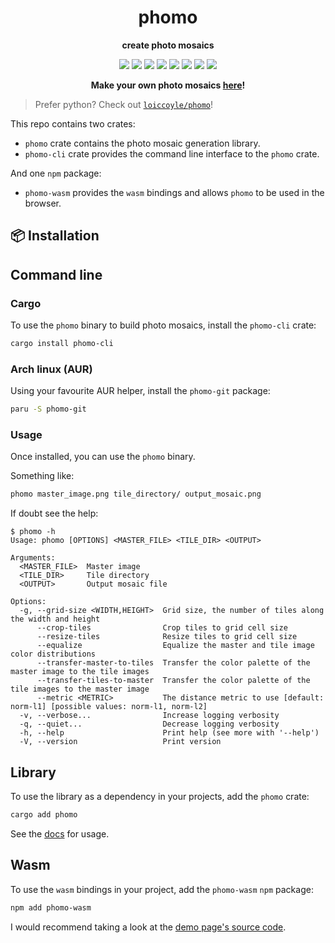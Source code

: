 <!-- <p align="center"><img src="https://i.imgur.com/4jvon2p.png" width="1000"></p> -->
<h1 align="center">phomo</h1>
<p align="center"><b>create photo mosaics</b></p>

<p align="center">
  <a href="https://crates.io/crates/phomo"><img src="https://img.shields.io/crates/v/phomo"></a>
  <a href="https://crates.io/crates/phomo-cli"><img src="https://img.shields.io/crates/v/phomo-cli"></a>
  <a href="https://npmjs.com/package/phomo-wasm"><img src="https://img.shields.io/npm/v/phomo-wasm"></a>
  <a href="https://docs.rs/phomo/latest/phomo/"><img src="https://img.shields.io/docsrs/phomo"></a>
  <a href="https://aur.archlinux.org/packages/phomo-git"><img src="https://img.shields.io/aur/version/phomo-git"></a>
  <a href="https://github.com/loiccoyle/phomo-rs/actions"><img src="https://github.com/loiccoyle/phomo-rs/actions/workflows/ci.yml/badge.svg"></a>
  <a href="./LICENSE"><img src="https://img.shields.io/badge/license-mit-blue.svg"></a>
  <img src="https://img.shields.io/badge/platform-linux%20%7c%20macos%20%7c%20windows-informational">
</p>

<p align="center">
  <b>
  Make your own photo mosaics <a href="https://loiccoyle.com/phomo-rs">here</a>!
  </b>
</p>

> Prefer python? Check out [`loiccoyle/phomo`](https://github.com/loiccoyle/phomo)!

This repo contains two crates:

- `phomo` crate contains the photo mosaic generation library.
- `phomo-cli` crate provides the command line interface to the `phomo` crate.

And one `npm` package:

- `phomo-wasm` provides the `wasm` bindings and allows `phomo` to be used in the browser.

## 📦 Installation

## Command line

### Cargo

To use the `phomo` binary to build photo mosaics, install the `phomo-cli` crate:

```sh
cargo install phomo-cli
```

### Arch linux (AUR)

Using your favourite AUR helper, install the `phomo-git` package:

```sh
paru -S phomo-git
```

### Usage

Once installed, you can use the `phomo` binary.

Something like:

```sh
phomo master_image.png tile_directory/ output_mosaic.png
```

If doubt see the help:

<!-- help start -->

```console
$ phomo -h
Usage: phomo [OPTIONS] <MASTER_FILE> <TILE_DIR> <OUTPUT>

Arguments:
  <MASTER_FILE>  Master image
  <TILE_DIR>     Tile directory
  <OUTPUT>       Output mosaic file

Options:
  -g, --grid-size <WIDTH,HEIGHT>  Grid size, the number of tiles along the width and height
      --crop-tiles                Crop tiles to grid cell size
      --resize-tiles              Resize tiles to grid cell size
      --equalize                  Equalize the master and tile image color distributions
      --transfer-master-to-tiles  Transfer the color palette of the master image to the tile images
      --transfer-tiles-to-master  Transfer the color palette of the tile images to the master image
      --metric <METRIC>           The distance metric to use [default: norm-l1] [possible values: norm-l1, norm-l2]
  -v, --verbose...                Increase logging verbosity
  -q, --quiet...                  Decrease logging verbosity
  -h, --help                      Print help (see more with '--help')
  -V, --version                   Print version
```

<!-- help end -->

## Library

To use the library as a dependency in your projects, add the `phomo` crate:

```sh
cargo add phomo
```

See the [docs](https://docs.rs/phomo) for usage.

## Wasm

To use the `wasm` bindings in your project, add the `phomo-wasm` `npm` package:

```sh
npm add phomo-wasm
```

I would recommend taking a look at the [demo page's source code](https://github.com/loiccoyle/phomo-rs/tree/gh-pages).
